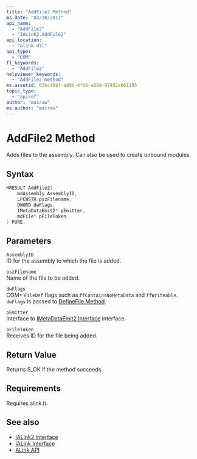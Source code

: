 ```yaml
---
title: "AddFile2 Method"
ms.date: "03/30/2017"
api_name: 
  - "AddFile2"
  - "IALink2.AddFile2"
api_location: 
  - "alink.dll"
api_type: 
  - "COM"
f1_keywords: 
  - "AddFile2"
helpviewer_keywords: 
  - "AddFile2 method"
ms.assetid: 03bc49bf-a89b-4fb6-a88d-97482e061195
topic_type: 
  - "apiref"
author: "mairaw"
ms.author: "mairaw"
---
```

# AddFile2 Method
Adds files to the assembly. Can also be used to create unbound modules.  
  
## Syntax  
  
```cpp  
HRESULT AddFile2(  
    mdAssembly AssemblyID,  
    LPCWSTR pszFilename,  
    DWORD dwFlags,  
    IMetaDataEmit2* pEmitter,  
    mdFile* pFileToken  
) PURE;  
```  
  
## Parameters  
 `AssemblyID`  
 ID for the assembly to which the file is added.  
  
 `pszFilename`  
 Name of the file to be added.  
  
 `dwFlags`  
 COM+ `FileDef` flags such as `ffContainsNoMetaData` and `ffWriteable`. `dwFlags` is passed to [DefineFile Method](../metadata/imetadataassemblyemit-definefile-method.md).  
  
 `pEmitter`  
 Interface to [IMetaDataEmit2 Interface](../metadata/imetadataemit2-interface.md) interface.  
  
 `pFileToken`  
 Receives ID for the file being added.  
  
## Return Value  
 Returns S_OK if the method succeeds.  
  
## Requirements  
 Requires alink.h.  
  
## See also

- [IALink2 Interface](ialink2-interface.md)
- [IALink Interface](ialink-interface.md)
- [ALink API](index.md)
